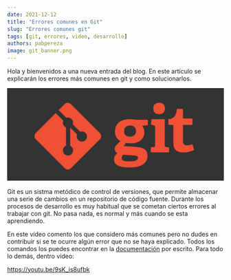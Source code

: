 ```yaml
---
date: 2021-12-12 
title: "Errores comunes en Git"
slug: "Errores comunes git"
tags: [git, errores, video, desarrollo]
authors: pabpereza
image: git_banner.png
---
```


Hola y bienvenidos a una nueva entrada del blog. En este artículo se explicarán los errores más comunes en git y como solucionarlos.

![](git_banner.png)

Git es un sistma metódico de control de versiones, que permite almacenar una serie de cambios en un repositorio de código fuente. Durante los
procesos de desarrollo es muy habitual que se cometan ciertos errores al trabajar con git. No pasa nada, es normal y más cuando se esta aprendiendo.

En este vídeo comento los que considero más comunes pero no dudes en contribuir si se te ocurre algún error que no se haya explicado.
Todos los comandos los puedes encontrar en la [documentación](/docs/notas/git_errores_comunes) por escrito. Para todo lo demás, dentro vídeo:

https://youtu.be/9sK_is8ufbk 

